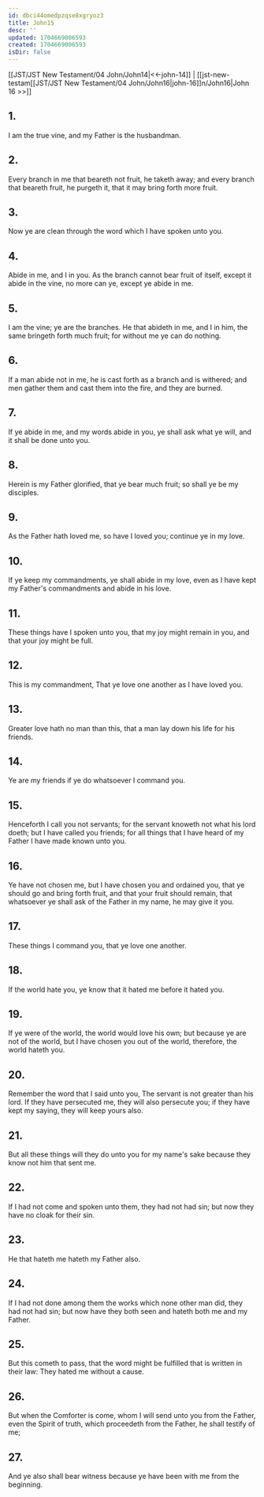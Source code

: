 ```yaml
---
id: dbci44omedpzqse8xgryoz3
title: John15
desc: ''
updated: 1704669006593
created: 1704669006593
isDir: false
---
```

[[JST/JST New Testament/04 John/John14|<<-john-14]] | [[jst-new-testam[[JST/JST New Testament/04 John/John16|john-16]]n/John16|John 16 >>]]
## 1.
I am the true vine, and my Father is the husbandman.
## 2.
Every branch in me that beareth not fruit, he taketh away; and every branch that beareth fruit, he purgeth it, that it may bring forth more fruit.
## 3.
Now ye are clean through the word which I have spoken unto you.
## 4.
Abide in me, and I in you. As the branch cannot bear fruit of itself, except it abide in the vine, no more can ye, except ye abide in me.
## 5.
I am the vine; ye are the branches. He that abideth in me, and I in him, the same bringeth forth much fruit; for without me ye can do nothing.
## 6.
If a man abide not in me, he is cast forth as a branch and is withered; and men gather them and cast them into the fire, and they are burned.
## 7.
If ye abide in me, and my words abide in you, ye shall ask what ye will, and it shall be done unto you.
## 8.
Herein is my Father glorified, that ye bear much fruit; so shall ye be my disciples.
## 9.
As the Father hath loved me, so have I loved you; continue ye in my love.
## 10.
If ye keep my commandments, ye shall abide in my love, even as I have kept my Father\'s commandments and abide in his love.
## 11.
These things have I spoken unto you, that my joy might remain in you, and that your joy might be full.
## 12.
This is my commandment, That ye love one another as I have loved you.
## 13.
Greater love hath no man than this, that a man lay down his life for his friends.
## 14.
Ye are my friends if ye do whatsoever I command you.
## 15.
Henceforth I call you not servants; for the servant knoweth not what his lord doeth; but I have called you friends; for all things that I have heard of my Father I have made known unto you.
## 16.
Ye have not chosen me, but I have chosen you and ordained you, that ye should go and bring forth fruit, and that your fruit should remain, that whatsoever ye shall ask of the Father in my name, he may give it you.
## 17.
These things I command you, that ye love one another.
## 18.
If the world hate you, ye know that it hated me before it hated you.
## 19.
If ye were of the world, the world would love his own; but because ye are not of the world, but I have chosen you out of the world, therefore, the world hateth you.
## 20.
Remember the word that I said unto you, The servant is not greater than his lord. If they have persecuted me, they will also persecute you; if they have kept my saying, they will keep yours also.
## 21.
But all these things will they do unto you for my name\'s sake because they know not him that sent me.
## 22.
If I had not come and spoken unto them, they had not had sin; but now they have no cloak for their sin.
## 23.
He that hateth me hateth my Father also.
## 24.
If I had not done among them the works which none other man did, they had not had sin; but now have they both seen and hateth both me and my Father.
## 25.
But this cometh to pass, that the word might be fulfilled that is written in their law: They hated me without a cause.
## 26.
But when the Comforter is come, whom I will send unto you from the Father, even the Spirit of truth, which proceedeth from the Father, he shall testify of me;
## 27.
And ye also shall bear witness because ye have been with me from the beginning.

